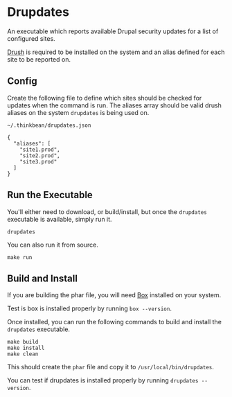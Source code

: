 # Drupdates

An executable which reports available Drupal security updates for a list of 
configured sites.

[Drush](https://github.com/drush-ops/drush) is required to be installed on the
system and an alias defined for each site to be reported on.

## Config

Create the following file to define which sites should be checked for updates
when the command is run. The aliases array should be valid drush aliases on 
the system `drupdates` is being used on.

`~/.thinkbean/drupdates.json`
```
{
  "aliases": [
    "site1.prod",
    "site2.prod",
    "site3.prod"
  ]
}
```

## Run the Executable

You'll either need to download, or build/install, but once the `drupdates` executable
is available, simply run it.

```
drupdates
```

You can also run it from source.

```
make run
```

## Build and Install

If you are building the phar file, you will need [Box](https://github.com/box-project/box2)
installed on your system.

Test is box is installed properly by running `box --version`.

Once installed, you can run the following commands to build and install the
`drupdates` executable.

```
make build
make install
make clean
```

This should create the `phar` file and copy it to `/usr/local/bin/drupdates`.

You can test if drupdates is installed properly by running `drupdates --version`.
